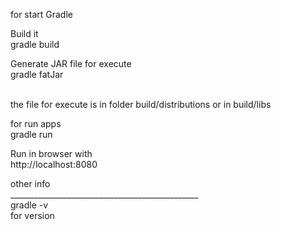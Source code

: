 for start Gradle

Build it<br>
gradle build

Generate JAR file for execute<br>
gradle fatJar 

<br> the file for execute is in folder build/distributions or in build/libs

for run apps<br>
gradle run

Run in browser with<br>
http://localhost:8080


other info<br>
_______________________________________________<br>
gradle -v <br>
for version<br>